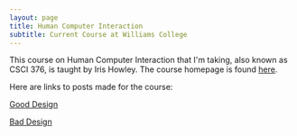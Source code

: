 ```yaml
---
layout: page
title: Human Computer Interaction
subtitle: Current Course at Williams College
---
```


This course on Human Computer Interaction that I'm taking, also known as CSCI 376, is taught by Iris Howley. The course homepage is found [here](https://sites.google.com/williams.edu/csci376-2018/home?authuser=0). 

Here are links to posts made for the course:

[Good Design](_posts/2018-02-05-gooddesign.md)

[Bad Design](/_posts/2018-02-05-baddesign.md)
